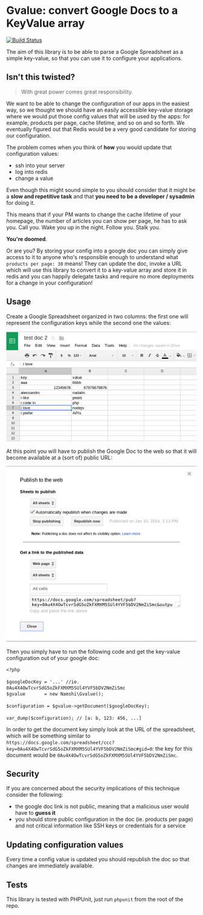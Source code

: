 # Gvalue: convert Google Docs to a KeyValue array

[![Build Status](https://travis-ci.org/namshi/gvalue.png?branch=master)](https://travis-ci.org/namshi/gvalue)

The aim of this library is to be able to parse a Google Spreadsheet as a simple key-value, so that you can use it
to configure your applications.

## Isn't this twisted?

> With great power comes great responsibility.

We want to be able to change the configuration of our apps in the easiest way, so we thought we should have an easily
accessible key-value storage where we would put those config values that will be used by the apps: for example, products
per page, cache lifetime, and so on and so forth.
We eventually figured out that Redis would be a very good candidate for storing our configuration.

The problem comes when you think of **how** you would update that configuration values:

* ssh into your server
* log into redis
* change a value

Even though this might sound simple to you should consider that it might be a **slow and repetitive task** and that
**you need to be a developer / sysadmin** for doing it.

This means that if your PM wants to change the cache lifetime of your homepage, the number of articles you can show per
page, he has to ask you.
Call you. Wake you up in the night. Follow you. Stalk you.

**You're doomed**.

Or are you?
By storing your config into a google doc you can simply give access to it to anyone who's responsible enough
to understand what `products per page: 30` means!
They can update the doc, invoke a URL which will use this library to convert it to a key-value array and store it in
redis and you can happily delegate tasks and require no more deployments for a change in your configuration!

## Usage

Create a Google Spreadsheet organized in two columns: the first one will represent the configuration keys while the
second one the values:

![a simple google doc](https://github.com/namshi/gvalue/blob/master/bin/images/doc.png?raw=true)

At this point you will have to publish the Google Doc to the web so that it will become available at a (sort of) public
URL:

![publish google doc](https://github.com/namshi/gvalue/blob/master/bin/images/doc-publish.png?raw=true)

Then you simply have to run the following code and get the key-value configuration out of your google doc:

```
<?php

$googleDocKey = '...' //ie. 0Au4X4OwTcvrSdG5oZkFXMXM5SUl4YVF5bDV2NmZiSmc
$gvalue       = new Namshi\Gvalue();

$configuration = $gvalue->getDocument($googleDocKey);

var_dump($configuration); // [a: b, 123: 456, ...]
```

In order to get the document key simply look at the URL of the spreadsheet, which will be something similar to
`https://docs.google.com/spreadsheet/ccc?key=0Au4X4OwTcvrSdG5oZkFXMXM5SUl4YVF5bDV2NmZiSmc#gid=0`: the key for this
document would be `0Au4X4OwTcvrSdG5oZkFXMXM5SUl4YVF5bDV2NmZiSmc`.

## Security

If you are concerned about the security implications of this technique consider the following:

* the google doc link is not public, meaning that a malicious user would have to **guess it**
* you should store public configuration in the doc (ie. products per page) and not critical information like SSH keys
or  credentials for a service

## Updating configuration values

Every time a config value is updated you should republish the doc so that changes are immediately available.

## Tests

This library is tested with PHPUnit, just run `phpunit` from the root of the repo.